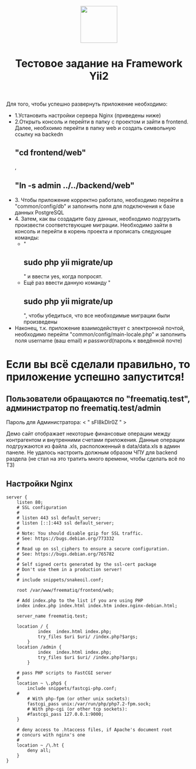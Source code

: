 <p align="center">
    <a href="https://github.com/yiisoft" target="_blank">
        <img src="https://avatars0.githubusercontent.com/u/993323" height="100px">
    </a>
    <h1 align="center">Тестовое задание на Framework Yii2</h1>
    <br>
</p>

Для того, чтобы успешно развернуть приложение необходимо:
<ul>
    <li>1.Установить настройки сервера Nginx (приведены ниже)</li>
    <li>2.Открыть консоль и перейти в папку с проектом и зайти в frontend. Далее, необхоимо перейти в папку web и создать символьную ссылку на backedn <h2>"cd frontend/web"</h2>, <h2>"ln -s admin ../../backend/web"</h2></li>
    <li>3. Чтобы приложение корректно работало, необходимо перейти в "common/config/db" и заполнить поля для подключения к базе данных PostgreSQL</li>
    <li>4. Затем, как вы создадите базу данных, необходимо подгрузить произвести соответствующие миграции. Необходимо зайти в консоль и перейти в корень проекта и прописать следующие команды:<ul>
            <li>"<h2>sudo php yii migrate/up</h2>" и ввести yes, когда попросят.</li>
            <li>Ещё раз ввести данную команду "<h2>sudo php yii migrate/up</h2>", чтобы убедиться, что все необходимые миграции были произведены</li>
        </ul></li>
    <li>Наконец, т.к. приложение взаимодействует с электронной почтой, необходимо перейти "common/config/main-locale.php" и заполнить поля username (ваш email) и password(пароль к введённой почте)</li>
     
</ul>
<h1>Если вы всё сделали правильно, то приложение успешно запустится!</h1>
<h2>Пользователи обращаются по "freematiq.test", администратор по freematiq.test/admin</h2>
Пароль для Администратора: < " sFI8kDlr0Z " >

Демо сайт отображает некоторые финансовые операции между контрагентом и внутренними счетами приложения. Данные операции подгружаются из файла .xls, расположенный в data/data.xls в админ панеле. Не удалось настроить должным образом ЧПУ для backend раздела (не стал на это тратить много времени, чтобы сделать всё по ТЗ) 


Настройки Nginx
-------------------

```
server {
	listen 80;
	# SSL configuration
	#
	# listen 443 ssl default_server;
	# listen [::]:443 ssl default_server;
	#
	# Note: You should disable gzip for SSL traffic.
	# See: https://bugs.debian.org/773332
	#
	# Read up on ssl_ciphers to ensure a secure configuration.
	# See: https://bugs.debian.org/765782
	#
	# Self signed certs generated by the ssl-cert package
	# Don't use them in a production server!
	#
	# include snippets/snakeoil.conf;

	root /var/www/freematiq/frontend/web;

	# Add index.php to the list if you are using PHP
	index index.php index.html index.htm index.nginx-debian.html;

	server_name freematiq.test;

	location / {
        	index  index.html index.php;
        	try_files $uri $uri/ /index.php?$args;
    	}
	location /admin {
        	index  index.html index.php;
        	try_files $uri $uri/ /index.php?$args;
    	}

	# pass PHP scripts to FastCGI server
	#
	location ~ \.php$ {
		include snippets/fastcgi-php.conf;
	#
		# With php-fpm (or other unix sockets):
		fastcgi_pass unix:/var/run/php/php7.2-fpm.sock;
		# With php-cgi (or other tcp sockets):
		#fastcgi_pass 127.0.0.1:9000;
	}

	# deny access to .htaccess files, if Apache's document root
	# concurs with nginx's one
	#
	location ~ /\.ht {
		deny all;
	}
}

```
